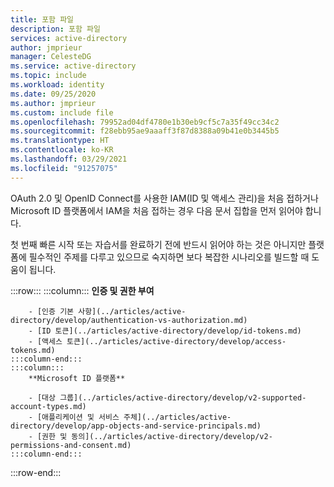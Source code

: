```yaml
---
title: 포함 파일
description: 포함 파일
services: active-directory
author: jmprieur
manager: CelesteDG
ms.service: active-directory
ms.topic: include
ms.workload: identity
ms.date: 09/25/2020
ms.author: jmprieur
ms.custom: include file
ms.openlocfilehash: 79952ad04df4780e1b30eb9cf5c7a35f49cc34c2
ms.sourcegitcommit: f28ebb95ae9aaaff3f87d8388a09b41e0b3445b5
ms.translationtype: HT
ms.contentlocale: ko-KR
ms.lasthandoff: 03/29/2021
ms.locfileid: "91257075"
---
```

OAuth 2.0 및 OpenID Connect를 사용한 IAM(ID 및 액세스 관리)을 처음 접하거나 Microsoft ID 플랫폼에서 IAM을 처음 접하는 경우 다음 문서 집합을 먼저 읽어야 합니다.

첫 번째 빠른 시작 또는 자습서를 완료하기 전에 반드시 읽어야 하는 것은 아니지만 플랫폼에 필수적인 주제를 다루고 있으므로 숙지하면 보다 복잡한 시나리오를 빌드할 때 도움이 됩니다.

:::row:::
    :::column:::
        **인증 및 권한 부여**

        - [인증 기본 사항](../articles/active-directory/develop/authentication-vs-authorization.md)
        - [ID 토큰](../articles/active-directory/develop/id-tokens.md)
        - [액세스 토큰](../articles/active-directory/develop/access-tokens.md)
    :::column-end:::
    :::column:::
        **Microsoft ID 플랫폼**

        - [대상 그룹](../articles/active-directory/develop/v2-supported-account-types.md)
        - [애플리케이션 및 서비스 주체](../articles/active-directory/develop/app-objects-and-service-principals.md)
        - [권한 및 동의](../articles/active-directory/develop/v2-permissions-and-consent.md)
    :::column-end:::
:::row-end:::
